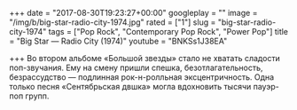 +++
date = "2017-08-30T19:23:27+00:00"
googleplay = ""
image = "/img/b/big-star-radio-city-1974.jpg"
rated = ["1"]
slug = "big-star-radio-city-1974"
tags = ["Pop Rock", "Contemporary Pop Rock", "Power Pop"]
title = "Big Star — Radio City (1974)"
youtube = "BNKSs1J38EA"

+++
Во&nbsp;втором альбоме &laquo;Большой звезды&raquo; стало не&nbsp;хватать сладости поп-звучания. Ему на&nbsp;смену пришли спешка, безотлагательность, безрассудство&nbsp;&mdash; подлинная рок-н-ролльная эксцентричность. Одна только песня &laquo;Сентябрьская двшка&raquo; могла вдохновить тысячи пауэр-поп групп.